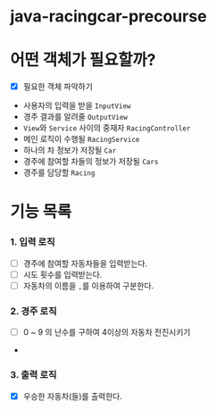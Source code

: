 # java-racingcar-precourse

# 어떤 객체가 필요할까?
- [x] 필요한 객체 파악하기
- 사용자의 입력을 받을 `InputView`
- 경주 결과를 알려줄 `OutputView`
- `View`와 `Service` 사이의 중재자 `RacingController`
- 메인 로직이 수행될 `RacingService`
- 하나의 차 정보가 저장될 `Car`
- 경주에 참여할 차들의 정보가 저장될 `Cars`
- 경주를 담당할 `Racing`

# 기능 목록

### 1. 입력 로직
- [ ] 경주에 참여할 자동차들을 입력받는다.
- [ ] 시도 횟수를 입력받는다.
- [ ] 자동차의 이름을 `,`를 이용하여 구분한다.

### 2. 경주 로직
- [ ] 0 ~ 9 의 난수를 구하여 4이상의 자동차 전진시키기
- 
### 3. 출력 로직
- [x] 우승한 자동차(들)를 출력한다.
